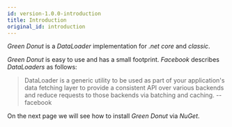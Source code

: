 ```yaml
---
id: version-1.0.0-introduction
title: Introduction
original_id: introduction
---
```


_Green Donut_ is a _DataLoader_ implementation for _.net core_ and _classic_.

_Green Donut_ is easy to use and has a small footprint. _Facebook_ describes _DataLoaders_ as
follows:

> DataLoader is a generic utility to be used as part of your application's data fetching layer to
> provide a consistent API over various backends and reduce requests to those backends via batching
> and caching. -- facebook

On the next page we will see how to install _Green Donut_ via _NuGet_.
